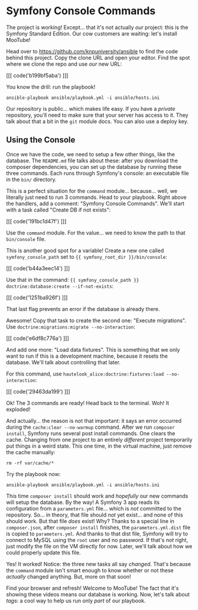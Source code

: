 # Symfony Console Commands

The project is working! Except... that it's not actually *our* project: this is the
Symfony Standard Edition. Our cow customers are waiting: let's install MooTube!

Head over to https://github.com/knpuniversity/ansible to find the code behind this
project. Copy the clone URL and open your editor. Find the spot where we clone the
repo and use *our* new URL:

[[[ code('b199bf5aba') ]]]

You know the drill: run the playbook!

```terminal
ansible-playbook ansible/playbook.yml -i ansible/hosts.ini
```

Our repository is public... which makes life easy. If you have a *private* repository,
you'll need to make sure that your server has access to it. They talk about that
a bit in the `git` module docs. You can also use a deploy key.

## Using the Console

Once we have the code, we need to setup a few other things, like the database.
The `README.md` file talks about these: after you download the composer dependencies,
you can set up the database by running these three commands. Each runs through Symfony's
console: an executable file in the `bin/` directory.

This is a perfect situation for the `command` module... because... well, we literally
just need to run 3 commands. Head to your playbook. Right above the handlers, add
a comment: "Symfony Console Commands". We'll start with a task called "Create DB
if not exists":

[[[ code('191bc1d47f') ]]]

Use the `command` module. For the value... we need to know the path to that `bin/console`
file.

This is another good spot for a variable! Create a new one called `symfony_console_path`
set to `{{ symfony_root_dir }}/bin/console`:

[[[ code('b44a3eec14') ]]]

Use that in the command: `{{ symfony_console_path }} doctrine:database:create --if-not-exists`:

[[[ code('1251ba926f') ]]]

That last flag prevents an error if the database is already there.

Awesome! Copy that task to create the second one: "Execute migrations". Use
`doctrine:migrations:migrate --no-interaction`:

[[[ code('e6df8c776a') ]]]

And add one more: "Load data fixtures". This is something that we only want
to run if this is a development machine, because it resets the database.
We'll talk about controlling that later.

For this command, use `hautelook_alice:doctrine:fixtures:load --no-interaction`:

[[[ code('29463da199') ]]]

Ok! The 3 commands are ready! Head back to the terminal. Woh! It exploded!

And actually... the reason is not that important: it says an error occurred during
the `cache:clear --no-warmup` command. After we run `composer install`, Symfony
runs several post install commands. One clears the cache. Changing from one project
to an entirely *different* project temporarily put things in a weird state. This one
time, in the virtual machine, just remove the cache manually:

```terminal
rm -rf var/cache/*
```

Try the playbook now:

```terminal
ansible-playbook ansible/playbook.yml -i ansible/hosts.ini
```

This time `composer install` should work and *hopefully* our new commands will setup
the database. By the way! A Symfony 3 app reads its configuration from a `parameters.yml`
file... which is *not* committed to the repository. So... in theory, that file should
*not* yet exist... and none of this should work. But that file *does* exist! Why?
Thanks to a special line in `composer.json`, after `composer install` finishes, the
`parameters.yml.dist` file is copied to `parameters.yml`. And thanks to that dist
file, Symfony will try to connect to MySQL using the `root` user and no password.
If that's *not* right, just modify the file on the VM directly for now. Later, we'll
talk about how we could properly update this file.

Yes! It worked! Notice: the three new tasks all say *changed*. That's because the
`command` module isn't smart enough to know whether or not these *actually* changed
anything. But, more on that soon!

Find your browser and refresh! Welcome to MooTube! The fact that it's showing these
videos means our database is working. Now, let's talk about *tags*: a cool way to
help us run only *part* of our playbook.
